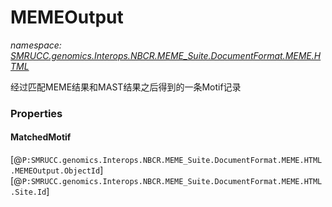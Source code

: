 ﻿# MEMEOutput
_namespace: [SMRUCC.genomics.Interops.NBCR.MEME_Suite.DocumentFormat.MEME.HTML](./index.md)_

经过匹配MEME结果和MAST结果之后得到的一条Motif记录




### Properties

#### MatchedMotif
[@``P:SMRUCC.genomics.Interops.NBCR.MEME_Suite.DocumentFormat.MEME.HTML.MEMEOutput.ObjectId``][@``P:SMRUCC.genomics.Interops.NBCR.MEME_Suite.DocumentFormat.MEME.HTML.Site.Id``]
